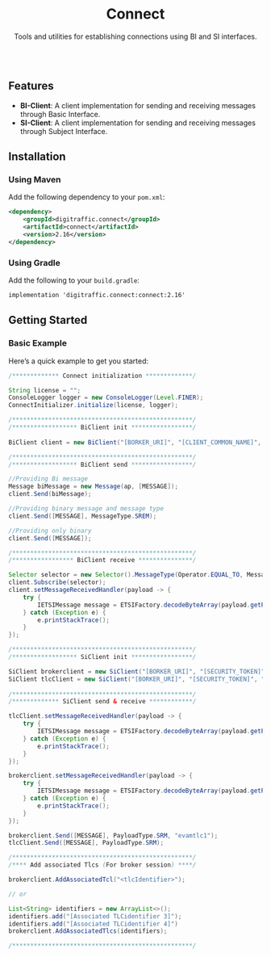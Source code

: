 <div align="center">
    <h1>Connect</h1>
    <p>Tools and utilities for establishing connections using BI and SI interfaces.</p>
</br>
</br>
</div>

## Features

- **BI-Client**: A client implementation for sending and receiving messages through Basic Interface.
- **SI-Client**: A client implementation for sending and receiving messages through Subject Interface.

## Installation

### Using Maven
Add the following dependency to your `pom.xml`:
```xml
<dependency>
    <groupId>digitraffic.connect</groupId>
    <artifactId>connect</artifactId>
    <version>2.16</version>
</dependency>
```
### Using Gradle
Add the following to your `build.gradle`:
```xml
implementation 'digitraffic.connect:connect:2.16'
```

## Getting Started

### Basic Example
Here’s a quick example to get you started:
```java
/************* Connect initialization *************/

String license = "";
ConsoleLogger logger = new ConsoleLogger(Level.FINER);
ConnectInitializer.initialize(license, logger);

/**************************************************/
/****************** BiClient init *****************/
            
BiClient client = new BiClient("[BORKER_URI]", "[CLIENT_COMMON_NAME]", "[KEYSTORE_PATH]", "[KEYSTORE_PASSWORD]", "[TRUSTSTORE_PATH]", "[TRUSTSTORE_PASSWORD]");

/**************************************************/
/****************** BiClient send *****************/

//Providing Bi message
Message biMessage = new Message(ap, [MESSAGE]);
client.Send(biMessage);

//Providing binary message and message type
client.Send([MESSAGE], MessageType.SREM);

//Providing only binary
client.Send([MESSAGE]);

/**************************************************/
/***************** BiClient receive ***************/

Selector selector = new Selector().MessageType(Operator.EQUAL_TO, MessageType.DENM);
client.Subscribe(selector);
client.setMessageReceivedHandler(payload -> {
    try {
        IETSIMessage message = ETSIFactory.decodeByteArray(payload.getPayload());
    } catch (Exception e) {
        e.printStackTrace(); 
    }
});

/**************************************************/
/****************** SiClient init *****************/

SiClient brokerclient = new SiClient("[BORKER_URI]", "[SECURITY_TOKEN]", "[DOMAIN]", List.of("[Associated TLCidentifier 1]", "[Associated TLCidentifier 2], ..."), SecurityMode.NONE, SessionProtocol.TCPStreaming_Multiplex, SessionType.Broker);
SiClient tlcClient = new SiClient("[BORKER_URI]", "[SECURITY_TOKEN]", "[DOMAIN]", "[TLCidentifier]", SecurityMode.NONE, SessionProtocol.TCPStreaming_Singleplex, SessionType.TLC); 
            
/**************************************************/
/************* SiClient send & receive ************/

tlcClient.setMessageReceivedHandler(payload -> {
    try {
        IETSIMessage message = ETSIFactory.decodeByteArray(payload.getPayload());
    } catch (Exception e) {
        e.printStackTrace(); 
    }
});

brokerclient.setMessageReceivedHandler(payload -> {
    try {
        IETSIMessage message = ETSIFactory.decodeByteArray(payload.getPayload());
    } catch (Exception e) {
        e.printStackTrace(); 
    }
});

brokerclient.Send([MESSAGE], PayloadType.SRM, "evamtlc1");
tlcClient.Send([MESSAGE], PayloadType.SRM);

/**************************************************/
/**** Add associated Tlcs (For broker session) ****/

brokerclient.AddAssociatedTcl("<tlcIdentifier>");

// or

List<String> identifiers = new ArrayList<>();
identifiers.add("[Associated TLCidentifier 3]");
identifiers.add("[Associated TLCidentifier 4]")
brokerclient.AddAssociatedTlcs(identifiers);

/**************************************************/
```
